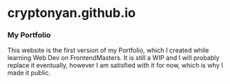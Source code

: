 # cryptonyan.github.io
### My Portfolio
This website is the first version of my Portfolio, which I created while learning Web Dev on FrontendMasters.
It is still a WIP and I will probably replace it eventually, however I am satisfied with it for now, which is why I made it public.
